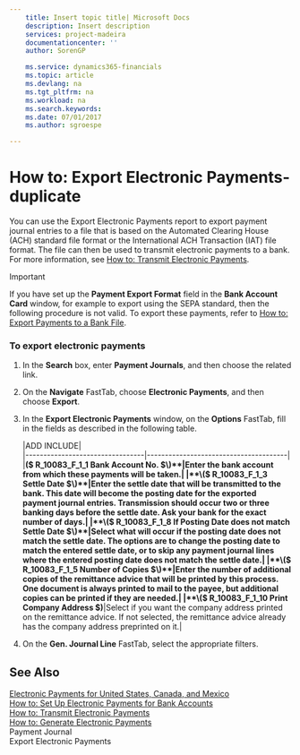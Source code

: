 ```yaml
---
    title: Insert topic title| Microsoft Docs
    description: Insert description
    services: project-madeira
    documentationcenter: ''
    author: SorenGP

    ms.service: dynamics365-financials
    ms.topic: article
    ms.devlang: na
    ms.tgt_pltfrm: na
    ms.workload: na
    ms.search.keywords:
    ms.date: 07/01/2017
    ms.author: sgroespe

---
```

# How to: Export Electronic Payments-duplicate
You can use the Export Electronic Payments report to export payment journal entries to a file that is based on the Automated Clearing House \(ACH\) standard file format or the International ACH Transaction \(IAT\) file format.  The file can then be used to transmit electronic payments to a bank. For more information, see [How to: Transmit Electronic Payments](../how-to-transmit-electronic-payments.md).  
  
> [!IMPORTANT]  
>  If you have set up the **Payment Export Format** field in the **Bank Account Card** window, for example to export using the SEPA standard, then the following procedure is not valid. To export these payments, refer to [How to: Export Payments to a Bank File](../how-to-export-payments-to-a-bank-file.md).  
  
### To export electronic payments  
  
1.  In the **Search** box, enter **Payment Journals**, and then choose the related link.  
  
2.  On the **Navigate** FastTab, choose **Electronic Payments**, and then choose **Export**.  
  
3.  In the **Export Electronic Payments** window, on the **Options** FastTab, fill in the fields as described in the following table.  
  
    |ADD INCLUDE<!--[!INCLUDE[bp_tablefield](../../includes/bp_tabledescription_md.md)]-->|  
    |---------------------------------|---------------------------------------|  
    |**\($ R\_10083\_F\_1\_1 Bank Account No. $\)**|Enter the bank account from which these payments will be taken.|  
    |**\($ R\_10083\_F\_1\_3 Settle Date $\)**|Enter the settle date that will be transmitted to the bank. This date will become the posting date for the exported payment journal entries. Transmission should occur two or three banking days before the settle date. Ask your bank for the exact number of days.|  
    |**\($ R\_10083\_F\_1\_8 If Posting Date does not match Settle Date $\)**|Select what will occur if the posting date does not match the settle date. The options are to change the posting date to match the entered settle date, or to skip any payment journal lines where the entered posting date does not match the settle date.|  
    |**\($ R\_10083\_F\_1\_5 Number of Copies $\)**|Enter the number of additional copies of the remittance advice that will be printed by this process. One document is always printed to mail to the payee, but additional copies can be printed if they are needed.|  
    |**\($ R\_10083\_F\_1\_10 Print Company Address $\)**|Select if you want the company address printed on the remittance advice. If not selected, the remittance advice already has the company address preprinted on it.|  
  
4.  On the **Gen. Journal Line** FastTab, select the appropriate filters.  
  
## See Also  
 [Electronic Payments for United States, Canada, and Mexico](../electronic-payments-for-united-states-canada-and-mexico.md)   
 [How to: Set Up Electronic Payments for Bank Accounts](../how-to-set-up-electronic-payments-for-bank-accounts.md)   
 [How to: Transmit Electronic Payments](../how-to-transmit-electronic-payments.md)   
 [How to: Generate Electronic Payments](../how-to-generate-electronic-payments.md)   
 Payment Journal   
 Export Electronic Payments